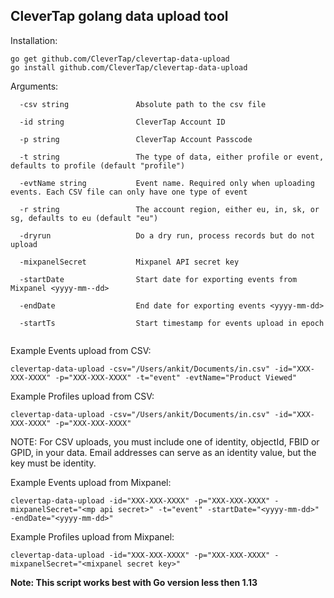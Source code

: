 ## CleverTap golang data upload tool

Installation:
```
go get github.com/CleverTap/clevertap-data-upload 
go install github.com/CleverTap/clevertap-data-upload
```

Arguments:
```
  -csv string               Absolute path to the csv file
  
  -id string                CleverTap Account ID
  
  -p string                 CleverTap Account Passcode
  
  -t string                 The type of data, either profile or event, defaults to profile (default "profile")
  
  -evtName string           Event name. Required only when uploading events. Each CSV file can only have one type of event
  
  -r string                 The account region, either eu, in, sk, or sg, defaults to eu (default "eu")
  
  -dryrun                   Do a dry run, process records but do not upload

  -mixpanelSecret           Mixpanel API secret key

  -startDate                Start date for exporting events from Mixpanel <yyyy-mm--dd>

  -endDate                  End date for exporting events <yyyy-mm-dd>

  -startTs                  Start timestamp for events upload in epoch
  
```

Example Events upload from CSV:
```
clevertap-data-upload -csv="/Users/ankit/Documents/in.csv" -id="XXX-XXX-XXXX" -p="XXX-XXX-XXXX" -t="event" -evtName="Product Viewed"

```

Example Profiles upload from CSV:
```
clevertap-data-upload -csv="/Users/ankit/Documents/in.csv" -id="XXX-XXX-XXXX" -p="XXX-XXX-XXXX"
```

NOTE: For CSV uploads, you must include one of identity, objectId, FBID or GPID, in your data.  Email addresses can serve as an identity value, but the key must be identity.

Example Events upload from Mixpanel:
```
clevertap-data-upload -id="XXX-XXX-XXXX" -p="XXX-XXX-XXXX" -mixpanelSecret="<mp api secret>" -t="event" -startDate="<yyyy-mm-dd>" -endDate="<yyyy-mm-dd>"

```

Example Profiles upload from Mixpanel:
```
clevertap-data-upload -id="XXX-XXX-XXXX" -p="XXX-XXX-XXXX" -mixpanelSecret="<mixpanel secret key>"

```

**Note: This script works best with Go version less then 1.13**
